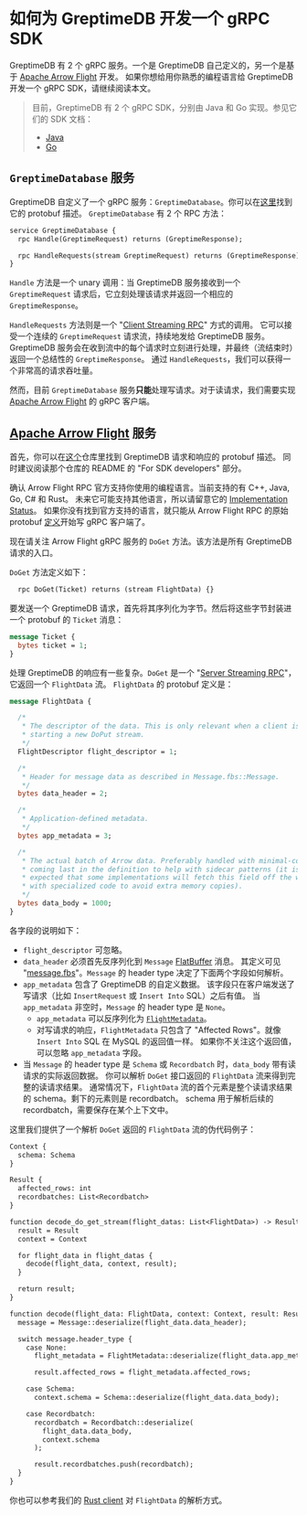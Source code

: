 # 如何为 GreptimeDB 开发一个 gRPC SDK

GreptimeDB 有 2 个 gRPC 服务。一个是 GreptimeDB 自己定义的，另一个是基于 [Apache Arrow Flight][1] 开发。
如果你想给用你熟悉的编程语言给 GreptimeDB 开发一个 gRPC SDK，请继续阅读本文。

> 目前，GreptimeDB 有 2 个 gRPC SDK，分别由 Java 和 Go 实现。参见它们的 SDK 文档：
>
> - [Java](/user-guide/client-libraries/java.md)
> - [Go](/user-guide/client-libraries/go.md)

## `GreptimeDatabase` 服务

GreptimeDB 自定义了一个 gRPC 服务：`GreptimeDatabase`。你可以在[这里][2]找到它的 protobuf 描述。
`GreptimeDatabase` 有 2 个 RPC 方法：

```protobuf
service GreptimeDatabase {
  rpc Handle(GreptimeRequest) returns (GreptimeResponse);

  rpc HandleRequests(stream GreptimeRequest) returns (GreptimeResponse);
}
```

`Handle` 方法是一个 unary 调用：当 GreptimeDB 服务接收到一个 `GreptimeRequest` 请求后，它立刻处理该请求并返回一个相应的
`GreptimeResponse`。

`HandleRequests` 方法则是一个 "[Client Streaming RPC][3]" 方式的调用。
它可以接受一个连续的 `GreptimeRequest` 请求流，持续地发给 GreptimeDB 服务。
GreptimeDB 服务会在收到流中的每个请求时立刻进行处理，并最终（流结束时）返回一个总结性的 `GreptimeResponse`。
通过 `HandleRequests`，我们可以获得一个非常高的请求吞吐量。

然而，目前 `GreptimeDatabase` 服务**只能**处理写请求。对于读请求，我们需要实现 [Apache Arrow Flight][1] 的 gRPC 客户端。

## [Apache Arrow Flight][1] 服务

首先，你可以在[这个][2]仓库里找到 GreptimeDB 请求和响应的 protobuf 描述。
同时建议阅读那个仓库的 README 的 "For SDK developers" 部分。

确认 Arrow Flight RPC 官方支持你使用的编程语言。当前支持的有 C++, Java, Go, C# 和 Rust。
未来它可能支持其他语言，所以请留意它的 [Implementation Status][4]。
如果你没有找到官方支持的语言，就只能从 Arrow Flight RPC 的原始 protobuf [定义][5]开始写 gRPC 客户端了。

现在请关注 Arrow Flight gRPC 服务的 `DoGet` 方法。该方法是所有 GreptimeDB 请求的入口。

`DoGet` 方法定义如下：

```protobuf
  rpc DoGet(Ticket) returns (stream FlightData) {}
```

要发送一个 GreptimeDB 请求，首先将其序列化为字节。然后将这些字节封装进一个 protobuf 的 `Ticket` 消息：

```protobuf
message Ticket {
  bytes ticket = 1;
}
```

处理 GreptimeDB 的响应有一些复杂。`DoGet` 是一个 "[Server Streaming RPC][6]"，它返回一个 `FlightData` 流。
`FlightData` 的 protobuf 定义是：

```protobuf
message FlightData {

  /*
   * The descriptor of the data. This is only relevant when a client is
   * starting a new DoPut stream.
   */
  FlightDescriptor flight_descriptor = 1;

  /*
   * Header for message data as described in Message.fbs::Message.
   */
  bytes data_header = 2;

  /*
   * Application-defined metadata.
   */
  bytes app_metadata = 3;

  /*
   * The actual batch of Arrow data. Preferably handled with minimal-copies
   * coming last in the definition to help with sidecar patterns (it is
   * expected that some implementations will fetch this field off the wire
   * with specialized code to avoid extra memory copies).
   */
  bytes data_body = 1000;
}
```

各字段的说明如下：

- `flight_descriptor` 可忽略。
- `data_header` 必须首先反序列化到 `Message` [FlatBuffer](https://github.com/google/flatbuffers) 消息。
  其定义可见 "[message.fbs][7]"。`Message` 的 header type 决定了下面两个字段如何解析。
- `app_metadata` 包含了 GreptimeDB 的自定义数据。
  该字段只在客户端发送了写请求（比如 `InsertRequest` 或 `Insert Into` SQL）之后有值。
  当 `app_metadata` 非空时，`Message` 的 header type 是 `None`。
  - `app_metadata` 可以反序列化为 [`FlightMetadata`][8]。
  - 对写请求的响应，`FlightMetadata` 只包含了 "Affected Rows"。就像 `Insert Into` SQL 在 MySQL 的返回值一样。
    如果你不关注这个返回值，可以忽略 `app_metadata` 字段。
- 当 `Message` 的 header type 是 `Schema` 或 `Recordbatch` 时，`data_body` 带有读请求的实际返回数据。
  你可以解析 `DoGet` 接口返回的 `FlightData` 流来得到完整的读请求结果。
  通常情况下，`FlightData` 流的首个元素是整个读请求结果的 schema。剩下的元素则是 recordbatch。
  schema 用于解析后续的 recordbatch，需要保存在某个上下文中。

这里我们提供了一个解析 `DoGet` 返回的 `FlightData` 流的伪代码例子：

```txt
Context {
  schema: Schema
}

Result {
  affected_rows: int
  recordbatches: List<Recordbatch>
}

function decode_do_get_stream(flight_datas: List<FlightData>) -> Result {
  result = Result
  context = Context

  for flight_data in flight_datas {
    decode(flight_data, context, result);
  }

  return result;
}

function decode(flight_data: FlightData, context: Context, result: Result) {
  message = Message::deserialize(flight_data.data_header);

  switch message.header_type {
    case None:
      flight_metadata = FlightMetadata::deserialize(flight_data.app_metadata);

      result.affected_rows = flight_metadata.affected_rows;

    case Schema:
      context.schema = Schema::deserialize(flight_data.data_body);

    case Recordbatch:
      recordbatch = Recordbatch::deserialize(
        flight_data.data_body,
        context.schema
      );

      result.recordbatches.push(recordbatch);
  }
}
```

你也可以参考我们的 [Rust client][9] 对 `FlightData` 的解析方式。

[1]: https://arrow.apache.org/docs/format/Flight.html
[2]: https://github.com/GreptimeTeam/greptime-proto
[3]: https://grpc.io/docs/what-is-grpc/core-concepts/#client-streaming-rpc
[4]: https://arrow.apache.org/docs/status.html#flight-rpc
[5]: https://arrow.apache.org/docs/format/Flight.html#protocol-buffer-definitions
[6]: https://grpc.io/docs/what-is-grpc/core-concepts/#server-streaming-rpc
[7]: https://github.com/apache/arrow/blob/4f06beb737c3d1401e011e0a2ef33b159ab25995/format/Message.fbs#L150
[8]: https://github.com/GreptimeTeam/greptime-proto/blob/966161508646f575801bcf05f47ed283ec231d68/proto/greptime/v1/database.proto#L50
[9]: https://github.com/GreptimeTeam/greptimedb/blob/main/src/common/grpc/src/flight.rs#L85
